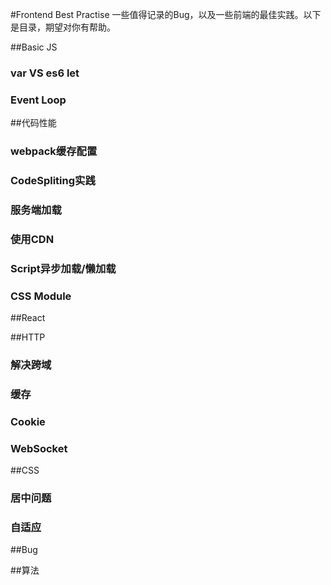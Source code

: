 #Frontend Best Practise
一些值得记录的Bug，以及一些前端的最佳实践。以下是目录，期望对你有帮助。

##Basic JS
### var VS es6 let
### Event Loop


##代码性能
### webpack缓存配置
### CodeSpliting实践
### 服务端加载
### 使用CDN
### Script异步加载/懒加载
### CSS Module

##React


##HTTP
### 解决跨域
### 缓存
### Cookie
### WebSocket

##CSS
### 居中问题
### 自适应

##Bug


##算法